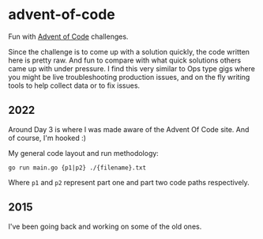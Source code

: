 # advent-of-code

Fun with [Advent of Code](https://adventofcode.com) challenges.

Since the challenge is to come up with a solution quickly, the code written here
is pretty raw.  And fun to compare with what quick solutions others came up with
under pressure.  I find this very similar to Ops type gigs where you might be
live troubleshooting production issues, and on the fly writing tools to help
collect data or to fix issues.

## 2022

Around Day 3 is where I was made aware of the Advent Of Code site.  And of
course, I'm hooked :)

My general code layout and run methodology:

`go run main.go {p1|p2} ./{filename}.txt`

Where `p1` and `p2` represent part one and part two code paths respectively.

## 2015

I've been going back and working on some of the old ones.
